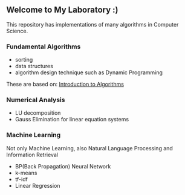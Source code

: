 ## Welcome to My Laboratory :)

This repository has implementations of many algorithms in Computer Science.

### Fundamental Algorithms

- sorting
- data structures
- algorithm design technique such as Dynamic Programming

These are based on: [Introduction to Algorithms](http://mitpress.mit.edu/books/introduction-algorithms)

### Numerical Analysis

- LU decomposition
- Gauss Elimination for linear equation systems

### Machine Learning

Not only Machine Learning, also Natural Language Processing and Information Retrieval

- BP(Back Propagation) Neural Network
- k-means
- tf-idf
- Linear Regression

